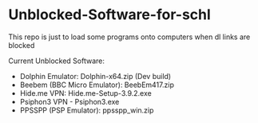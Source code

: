 # Unblocked-Software-for-schl
This repo is just to load some programs onto computers when dl links are blocked

Current Unblocked Software:

- Dolphin Emulator: Dolphin-x64.zip (Dev build)
- Beebem (BBC Micro Emulator): BeebEm417.zip
- Hide.me VPN: Hide.me-Setup-3.9.2.exe
- Psiphon3 VPN - Psiphon3.exe
- PPSSPP (PSP Emulator): ppsspp_win.zip
